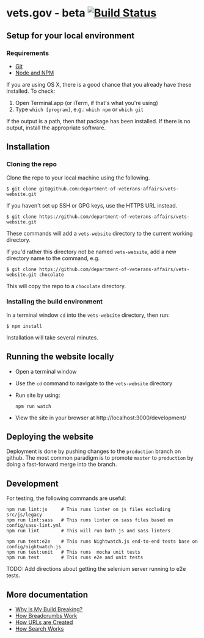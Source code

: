# vets.gov - beta [![Build Status](https://travis-ci.org/department-of-veterans-affairs/vets-website.svg?branch=master)](https://travis-ci.org/department-of-veterans-affairs/vets-website)

## Setup for your local environment

### Requirements

- [Git](https://git-scm.com/)
- [Node and NPM](https://nodejs.org/)

If you are using OS X, there is a good chance that you already have these installed. To check:

1. Open Terminal.app (or iTerm, if that's what you're using)
1. Type `which [program]`, e.g.: `which npm` or `which git`

If the output is a path, then that package has been installed. If there is no output, install the appropriate software.

## Installation

### Cloning the repo 

Clone the repo to your local machine using the following.

```shell
$ git clone git@github.com:department-of-veterans-affairs/vets-website.git
```

If you haven't set up SSH or GPG keys, use the HTTPS URL instead.

```shell
$ git clone https://github.com/department-of-veterans-affairs/vets-website.git
```

These commands will add a `vets-website` directory to the current working directory.

If you'd rather this directory not be named `vets-website`, add a new directory name to the command, e.g. 

```shell
$ git clone https://github.com/department-of-veterans-affairs/vets-website.git chocolate
```

This will copy the repo to a `chocolate` directory.

### Installing the build environment

In a terminal window `cd` into the `vets-website` directory, then run:

```shell
$ npm install
```

Installation will take several minutes.

## Running the website locally

- Open a terminal window
- Use the `cd` command to navigate to the `vets-website` directory
- Run site by using:

    ```shell
    npm run watch
    ```
- View the site in your browser at http://localhost:3000/development/


## Deploying the website

Deployment is done by pushing changes to the `production` branch on github.
The most common paradigm is to promote `master` to `production` by doing a
fast-forward merge into the branch. 

## Development

For testing, the following commands are useful:

```shell
npm run lint:js 	# This runs linter on js files excluding src/js/legacy
npm run lint:sass	# This runs linter on sass files based on config/sass-lint.yml
npm run lint		# This will run both js and sass linters

npm run test:e2e	# This runs Nightwatch.js end-to-end tests base on config/nightwatch.js
npm run test:unit	# This runs  mocha unit tests
npm run test		# This runs e2e and unit tests

```

TODO: Add directions about getting the selenium server running to e2e tests.

## More documentation

- [Why Is My Build Breaking?](docs/WhyIsMyBuildBreaking.md)
- [How Breadcrumbs Work](docs/HowBreadCrumbsWork.md)
- [How URLs are Created](docs/HowURLsAreCreated.md)
- [How Search Works](docs/HowSearchWorks.md)